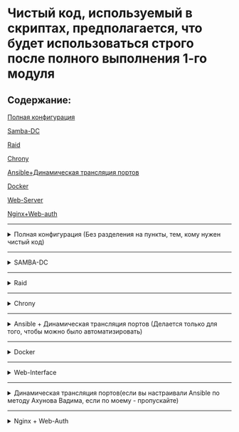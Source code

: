 # Чистый код, используемый в скриптах, предполагается, что будет использоваться строго после полного выполнения 1-го модуля

## Содержание:
[Полная конфигурация](https://github.com/NiKeNO1540/DEMO-2025-testing/edit/main/1clear_module_2.md#%D0%BF%D0%BE%D0%BB%D0%BD%D0%B0%D1%8F-%D0%BA%D0%BE%D0%BD%D1%84%D0%B8%D0%B3%D1%83%D1%80%D0%B0%D1%86%D0%B8%D1%8F-%D0%B1%D0%B5%D0%B7-%D1%80%D0%B0%D0%B7%D0%B4%D0%B5%D0%BB%D0%B5%D0%BD%D0%B8%D1%8F-%D0%BD%D0%B0-%D0%BF%D1%83%D0%BD%D0%BA%D1%82%D1%8B-%D1%82%D0%B5%D0%BC-%D0%BA%D0%BE%D0%BC%D1%83-%D0%BD%D1%83%D0%B6%D0%B5%D0%BD-%D1%87%D0%B8%D1%81%D1%82%D1%8B%D0%B9-%D0%BA%D0%BE%D0%B4)

[Samba-DC](https://github.com/NiKeNO1540/DEMO-2025-testing/blob/main/1clear_module_2.md#samba-dc)

[Raid](https://github.com/NiKeNO1540/DEMO-2025-testing/blob/main/1clear_module_2.md#samba-dc)

[Chrony](https://github.com/NiKeNO1540/DEMO-2025-testing/blob/main/1clear_module_2.md#chrony)

[Ansible+Динамическая трансляция портов](https://github.com/NiKeNO1540/DEMO-2025-testing/blob/main/1clear_module_2.md#ansible--%D0%B4%D0%B8%D0%BD%D0%B0%D0%BC%D0%B8%D1%87%D0%B5%D1%81%D0%BA%D0%B0%D1%8F-%D1%82%D1%80%D0%B0%D0%BD%D1%81%D0%BB%D1%8F%D1%86%D0%B8%D1%8F-%D0%BF%D0%BE%D1%80%D1%82%D0%BE%D0%B2-%D0%B4%D0%B5%D0%BB%D0%B0%D0%B5%D1%82%D1%81%D1%8F-%D1%82%D0%BE%D0%BB%D1%8C%D0%BA%D0%BE-%D0%B4%D0%BB%D1%8F-%D1%82%D0%BE%D0%B3%D0%BE-%D1%87%D1%82%D0%BE%D0%B1%D1%8B-%D0%BC%D0%BE%D0%B6%D0%BD%D0%BE-%D0%B1%D1%8B%D0%BB%D0%BE-%D0%B0%D0%B2%D1%82%D0%BE%D0%BC%D0%B0%D1%82%D0%B8%D0%B7%D0%B8%D1%80%D0%BE%D0%B2%D0%B0%D1%82%D1%8C)

[Docker](https://github.com/NiKeNO1540/DEMO-2025-testing/blob/main/1clear_module_2.md#docker)

[Web-Server](https://github.com/NiKeNO1540/DEMO-2025-testing/blob/main/1clear_module_2.md#web-interface)

[Nginx+Web-auth](https://github.com/NiKeNO1540/DEMO-2025-testing/blob/main/1clear_module_2.md#nginx--web-auth)

---
<details>
<summary>Полная конфигурация (Без разделения на пункты, тем, кому нужен чистый код)</summary>

### HQ-RTR

```tcl
en
conf
ip nat source static tcp 192.168.1.10 80 172.16.1.4 8080
ip nat source static tcp 192.168.1.10 2026 172.16.1.4 2026
ip nat source static tcp 192.168.2.10 2222 172.16.1.4 2222
end
wr
```

### BR-RTR

```tcl
en
conf
ip nat source static tcp 192.168.3.10 8080 172.16.2.5 8080
ip nat source static tcp 192.168.3.10 2026 172.16.2.5 2026
end
wr
```

### ISP
```bash
apt-get install nginx -y
apt-get install apache2-htpasswd -y


htpasswd -bc /etc/nginx/.htpasswd WEB P@ssw0rd

mkdir -p /etc/nginx/sites-available.d
mkdir -p /etc/nginx/sites-enabled.d

cat << EOF > /etc/nginx/sites-available.d/proxy.conf
server {
    listen 80;
    server_name web.au-team.irpo;
    
    auth_basic "Restricted Access";
    auth_basic_user_file /etc/nginx/.htpasswd;
    
    location / {
        proxy_pass http://172.16.1.4:8080;
        proxy_set_header Host \$host;
        proxy_set_header X-Real-IP \$remote_addr;
    }
}

server {
    listen 80;
    server_name docker.au-team.irpo;
    
    location / {
        proxy_pass http://172.16.2.5:8080;
        proxy_set_header Host \$host;
        proxy_set_header X-Real-IP \$remote_addr;
    }
}
EOF


ln -sf /etc/nginx/sites-available.d/proxy.conf /etc/nginx/sites-enabled.d/

log_message "Проверка конфигурации nginx"
nginx -t

log_message "Включение и запуск nginx"
systemctl enable --now nginx
systemctl restart nginx
apt-get install chrony -y
cat << EOF > /etc/chrony.conf
server 127.0.0.1 iburst prefer
hwtimestamp *
local stratum 5
allow 0/0
EOF
systemctl enable --now chronyd
```

### HQ-SRV

```bash
echo "server=/br-srv.au-team.irpo/192.168.3.10" >> /etc/dnsmasq.conf
systemctl restart dnsmasq
mdadm --create /dev/md0 --level=0 --raid-devices=2 /dev/sd[b-c]
mdadm --detail -scan --verbose > /etc/mdadm.conf
apt-get update && apt-get install fdisk -y
fdisk /dev/md0 << EOF
n
p
1
2048
4186111
w
EOF

mkfs.ext4 /dev/md0p1
cat << EOF >> /etc/fstab
/dev/md0p1  /raid  ext4  defaults  0  0
EOF

mkdir /raid
mount -a

apt-get install nfs-server -y
mkdir /raid/nfs
chown 99:99 /raid/nfs
chmod 777 /raid/nfs

cat << EOF >> /etc/exports
/raid/nfs  192.168.2.0/28(rw,sync,no_subtree_check)
EOF
exportfs -a
exportfs -v
systemctl enable nfs
systemctl restart nfs

apt-get update
apt-get install apache2 php8.2 apache2-mod_php8.2 mariadb-server php8.2-{opcache,curl,gd,intl,mysqli,xml,xmlrpc,ldap,zip,soap,mbstring,json,xmlreader,fileinfo,sodium} -y

systemctl enable --now httpd2 mariadb

mkdir -p /mnt/additional
mount /dev/sr0 /mnt/additional -o ro

mkdir -p /tmp/web_setup
cp -r /mnt/additional/web/* /tmp/web_setup/

mysql -e "CREATE DATABASE webdb CHARACTER SET utf8mb4 COLLATE utf8mb4_unicode_ci;"
mysql -e "CREATE USER 'webc'@'localhost' IDENTIFIED BY 'P@ssw0rd';"
mysql -e "GRANT ALL PRIVILEGES ON webdb.* TO 'webc'@'localhost';"
mysql -e "FLUSH PRIVILEGES;"

cd /tmp/web_setup

file -i dump.sql

if file -i dump.sql | grep -q "utf-16"; then
    iconv -f UTF-16 -t UTF-8 dump.sql > dump_utf8.sql
    mysql -u root webdb < dump_utf8.sql
else
    mysql -u root webdb < dump.sql
fi

cp index.php /var/www/html/
cp -r logo.png /var/www/html/

chown -R apache2:apache2 /var/www/html
chmod -R 755 /var/www/html

sed -i "s/\$servername = .*;/\$servername = 'localhost';/" /var/www/html/index.php
sed -i "s/\$dbname = .*;/\$dbname = 'webdb';/" /var/www/html/index.php
sed -i "s/\$password = .*;/\$password = 'P@ssw0rd';/" /var/www/html/index.php
sed -i "s/\$username = .*;/\$username = 'webc';/" /var/www/html/index.php

sed -i 's/\tDirectoryIndex index.html index.cgi index.pl index.php index.xhtml index.htm/\tDirectoryIndex index.php index.html index.cgi index.pl index.xhtml index.htm/' /etc/httpd2/conf/mods-enabled/dir.conf
rm -rf /var/www/html/index.html

systemctl restart httpd2

curl -I http://localhost/

apt-get install chrony -y
echo -e 'server 172.16.1.4 iburst prefer' > /etc/chrony.conf
systemctl enable --now chronyd
```

### BR-SRV

```bash
echo nameserver 8.8.8.8 >> /etc/resolv.conf && apt-get update && apt-get install wget dos2unix task-samba-dc -y
sleep 3
echo nameserver 192.168.1.10 >> /etc/resolv.conf
sleep 2
echo 192.168.3.10 br-srv.au-team.irpo >> /etc/hosts
rm -rf /etc/samba/smb.conf
samba-tool domain provision --realm=AU-TEAM.IRPO --domain=AU-TEAM --adminpass=P@ssw0rd --dns-backend=SAMBA_INTERNAL --server-role=dc --option='dns forwarder=192.168.1.10'
mv -f /var/lib/samba/private/krb5.conf /etc/krb5.conf
systemctl enable --now samba.service
samba-tool user add hquser1 P@ssw0rd
samba-tool user add hquser2 P@ssw0rd
samba-tool user add hquser3 P@ssw0rd
samba-tool user add hquser4 P@ssw0rd
samba-tool user add hquser5 P@ssw0rd
samba-tool group add hq
samba-tool group addmembers hq hquser1,hquser2,hquser3,hquser4,hquser5
wget https://raw.githubusercontent.com/sudo-project/sudo/main/docs/schema.ActiveDirectory
dos2unix schema.ActiveDirectory
sed -i 's/DC=X/DC=au-team,DC=irpo/g' schema.ActiveDirectory
head -$(grep -B1 -n '^dn:$' schema.ActiveDirectory | head -1 | grep -oP '\d+') schema.ActiveDirectory > first.ldif
tail +$(grep -B1 -n '^dn:$' schema.ActiveDirectory | head -1 | grep -oP '\d+') schema.ActiveDirectory | sed '/^-/d' > second.ldif
ldbadd -H /var/lib/samba/private/sam.ldb first.ldif --option="dsdb:schema update allowed"=true
ldbmodify -v -H /var/lib/samba/private/sam.ldb second.ldif --option="dsdb:schema update allowed"=true
samba-tool ou add 'ou=sudoers'
cat << EOF > sudoRole-object.ldif
dn: CN=prava_hq,OU=sudoers,DC=au-team,DC=irpo
changetype: add
objectClass: top
objectClass: sudoRole
cn: prava_hq
name: prava_hq
sudoUser: %hq
sudoHost: ALL
sudoCommand: /bin/grep
sudoCommand: /bin/cat
sudoCommand: /usr/bin/id
sudoOption: !authenticate
EOF
ldbadd -H /var/lib/samba/private/sam.ldb sudoRole-object.ldif
echo -e "dn: CN=prava_hq,OU=sudoers,DC=au-team,DC=irpo\nchangetype: modify\nreplace: nTSecurityDescriptor" > ntGen.ldif
ldbsearch  -H /var/lib/samba/private/sam.ldb -s base -b 'CN=prava_hq,OU=sudoers,DC=au-team,DC=irpo' 'nTSecurityDescriptor' | sed -n '/^#/d;s/O:DAG:DAD:AI/O:DAG:DAD:AI\(A\;\;RPLCRC\;\;\;AU\)\(A\;\;RPWPCRCCDCLCLORCWOWDSDDTSW\;\;\;SY\)/;3,$p' | sed ':a;N;$!ba;s/\n\s//g' | sed -e 's/.\{78\}/&\n /g' >> ntGen.ldif
ldbmodify -v -H /var/lib/samba/private/sam.ldb ntGen.ldif
apt-get update && apt-get install ansible -y

cat << EOF >> /etc/ansible/hosts
VMs:
  hosts:
    HQ-SRV:
      ansible_host: 172.16.1.4
      ansible_user: remote_user
      ansible_port: 2026
    HQ-CLI:
      ansible_host: 172.16.1.4
      ansible_user: remote_user
      ansible_port: 2222
    HQ-RTR:
      ansible_host: 192.168.1.1
      ansible_user: net_admin
      ansible_password: P@ssw0rd
      ansible_connection: network_cli
      ansible_network_os: ios
    BR-RTR:
      ansible_host: 192.168.3.1
      ansible_user: net_admin
      ansible_password: P@ssw0rd
      ansible_connection: network_cli
      ansible_network_os: ios
EOF

sed -i '10 a\
ansible_python_interpreter=/usr/bin/python3\
interpreter_python=auto_silent\
ansible_host_key_checking=false' /etc/ansible/ansible.cfg

ssh-keygen -t rsa -b 4096 -N "" -f ~/.ssh/id_rsa -q
apt-get install sshpass -y
grep -q "172.16.1.4:2026" ~/.ssh/known_hosts 2>/dev/null || ssh-keyscan -p 2026 172.16.1.4 >> ~/.ssh/known_hosts
grep -q "172.16.1.4:2222" ~/.ssh/known_hosts 2>/dev/null || ssh-keyscan -p 2222 172.16.1.4 >> ~/.ssh/known_hosts
sshpass -p "P@ssw0rd" ssh-copy-id -p 2026 remote_user@172.16.1.4
sshpass -p "P@ssw0rd" ssh-copy-id -p 2222 remote_user@172.16.1.4

ansible all -m ping
apt-get update && apt-get install -y docker-compose docker-engine
systemctl enable --now docker
mount -o loop /dev/sr0
docker load -i /media/ALTLinux/docker/site_latest.tar
docker load -i /media/ALTLinux/docker/mariadb_latest.tar


cat << EOF >> launch.sh
docker compose -f site.yml up -d 
sleep 5 
docker exec -it db mysql -u root -pPassw0rd -e "
CREATE DATABASE IF NOT EXISTS testdb;

CREATE USER IF NOT EXISTS 'test'@'%' IDENTIFIED BY 'Passw0rd';

GRANT ALL PRIVILEGES ON testdb.* TO 'test'@'%';

FLUSH PRIVILEGES;"
EOF

chmod +x /root/launch.sh
./launch.sh
apt-get install chrony -y
echo -e 'server 172.16.2.5 iburst prefer' > /etc/chrony.conf
systemctl enable --now chronyd
```

### HQ-CLI
```bash
sed -i 's/BOOTPROTO=static/BOOTPROTO=dhcp/' /etc/net/ifaces/ens20/options
systemctl restart network
apt-get update && apt-get install bind-utils -y
system-auth write ad AU-TEAM.IRPO cli AU-TEAM 'administrator' 'P@ssw0rd'
reboot
```
```bash
apt-get install sudo libsss_sudo -y
control sudo public
sed -i '19 a\
sudo_provider = ad' /etc/sssd/sssd.conf
sed -i 's/services = nss, pam/services = nss, pam, sudo/' /etc/sssd/sssd.conf
sed -i '28 a\
sudoers: files sss' /etc/nsswitch.conf
rm -rf /var/lib/sss/db/*
sss_cache -E
systemctl restart sssd
apt-get update && apt-get install nfs-clients -y
mkdir -p /mnt/nfs
cat << EOF >> /etc/fstab
192.168.1.10:/raid/nfs  /mnt/nfs  nfs  intr,soft,_netdev,x-systemd.automount  0  0
EOF
mount -a
mount -v
touch /mnt/nfs/test
apt-get install chrony -y
echo -e 'server 172.16.1.4 iburst prefer' > /etc/chrony.conf
systemctl enable --now chronyd
```
</details>

---

<details>
<summary>SAMBA-DC</summary>

### HQ-SRV

```bash
echo "server=/au-team.irpo/192.168.3.10" >> /etc/dnsmasq.conf
systemctl restart dnsmasq
```

### BR-SRV

```bash
if ! grep -q '^nameserver 8\.8\.8\.8$' /etc/resolv.conf; then
    echo 'nameserver 8.8.8.8' | sudo tee -a /etc/resolv.conf
fi
apt-get update && apt-get install wget dos2unix task-samba-dc -y
sleep 3
echo nameserver 192.168.1.10 >> /etc/resolv.conf
sleep 2
echo 192.168.3.10 br-srv.au-team.irpo >> /etc/hosts
rm -rf /etc/samba/smb.conf
samba-tool domain provision --realm=AU-TEAM.IRPO --domain=AU-TEAM --adminpass=P@ssw0rd --dns-backend=SAMBA_INTERNAL --server-role=dc --option='dns forwarder=192.168.1.10'
mv -f /var/lib/samba/private/krb5.conf /etc/krb5.conf
systemctl enable --now samba.service
samba-tool user add hquser1 P@ssw0rd
samba-tool user add hquser2 P@ssw0rd
samba-tool user add hquser3 P@ssw0rd
samba-tool user add hquser4 P@ssw0rd
samba-tool user add hquser5 P@ssw0rd
samba-tool group add hq
samba-tool group addmembers hq hquser1,hquser2,hquser3,hquser4,hquser5
wget https://raw.githubusercontent.com/sudo-project/sudo/main/docs/schema.ActiveDirectory
dos2unix schema.ActiveDirectory
sed -i 's/DC=X/DC=au-team,DC=irpo/g' schema.ActiveDirectory
head -$(grep -B1 -n '^dn:$' schema.ActiveDirectory | head -1 | grep -oP '\d+') schema.ActiveDirectory > first.ldif
tail +$(grep -B1 -n '^dn:$' schema.ActiveDirectory | head -1 | grep -oP '\d+') schema.ActiveDirectory | sed '/^-/d' > second.ldif
ldbadd -H /var/lib/samba/private/sam.ldb first.ldif --option="dsdb:schema update allowed"=true
ldbmodify -v -H /var/lib/samba/private/sam.ldb second.ldif --option="dsdb:schema update allowed"=true
samba-tool ou add 'ou=sudoers'
cat << EOF > sudoRole-object.ldif
dn: CN=prava_hq,OU=sudoers,DC=au-team,DC=irpo
changetype: add
objectClass: top
objectClass: sudoRole
cn: prava_hq
name: prava_hq
sudoUser: %hq
sudoHost: ALL
sudoCommand: /bin/grep
sudoCommand: /bin/cat
sudoCommand: /usr/bin/id
sudoOption: !authenticate
EOF
ldbadd -H /var/lib/samba/private/sam.ldb sudoRole-object.ldif
echo -e "dn: CN=prava_hq,OU=sudoers,DC=au-team,DC=irpo\nchangetype: modify\nreplace: nTSecurityDescriptor" > ntGen.ldif
ldbsearch  -H /var/lib/samba/private/sam.ldb -s base -b 'CN=prava_hq,OU=sudoers,DC=au-team,DC=irpo' 'nTSecurityDescriptor' | sed -n '/^#/d;s/O:DAG:DAD:AI/O:DAG:DAD:AI\(A\;\;RPLCRC\;\;\;AU\)\(A\;\;RPWPCRCCDCLCLORCWOWDSDDTSW\;\;\;SY\)/;3,$p' | sed ':a;N;$!ba;s/\n\s//g' | sed -e 's/.\{78\}/&\n /g' >> ntGen.ldif
ldbmodify -v -H /var/lib/samba/private/sam.ldb ntGen.ldif
```

### HQ-CLI

```bash
sed -i 's/BOOTPROTO=static/BOOTPROTO=dhcp/' /etc/net/ifaces/ens20/options
systemctl restart network
apt-get update && apt-get install bind-utils -y
system-auth write ad AU-TEAM.IRPO cli AU-TEAM 'administrator' 'P@ssw0rd'
reboot
```
```bash
apt-get install sudo libsss_sudo -y
control sudo public
sed -i '19 a\
sudo_provider = ad' /etc/sssd/sssd.conf
sed -i 's/services = nss, pam/services = nss, pam, sudo/' /etc/sssd/sssd.conf
sed -i '28 a\
sudoers: files sss' /etc/nsswitch.conf
rm -rf /var/lib/sss/db/*
sss_cache -E
systemctl restart sssd
```

> Проверка: в этом же терминале на HQ-CLI прописать `sudo -l -U hquser1`, или на hquser1 использовать `sudo cat /etc/passwd | sudo grep user | sudo id` 
</details>

---

<details>
<summary>Raid</summary>

### HQ-SRV

```bash
mdadm --create /dev/md0 --level=0 --raid-devices=2 /dev/sd[b-c]
mdadm --detail -scan --verbose > /etc/mdadm.conf
apt-get update && apt-get install fdisk -y
fdisk /dev/md0 << EOF
n
p
1
2048
4186111
w
EOF

mkfs.ext4 /dev/md0p1
cat << EOF >> /etc/fstab
/dev/md0p1  /raid  ext4  defaults  0  0
EOF

mkdir /raid
mount -a

apt-get install nfs-server -y
mkdir /raid/nfs
chown 99:99 /raid/nfs
chmod 777 /raid/nfs

cat << EOF >> /etc/exports
/raid/nfs  192.168.2.0/28(rw,sync,no_subtree_check)
EOF
exportfs -a
exportfs -v
systemctl enable nfs
systemctl restart nfs
```

### HQ-CLI

```bash
apt-get update && apt-get install nfs-clients -y
mkdir -p /mnt/nfs
cat << EOF >> /etc/fstab
192.168.1.10:/raid/nfs  /mnt/nfs  nfs  intr,soft,_netdev,x-systemd.automount  0  0
EOF
mount -a
mount -v
touch /mnt/nfs/test
```
</details>

---

<details>
<summary>Chrony</summary>

### ISP

```bash
apt-get install chrony -y
cat << EOF > /etc/chrony.conf
server 127.0.0.1 iburst prefer
hwtimestamp *
local stratum 5
allow 0/0
EOF
systemctl enable --now chronyd
```

### HQ-CLI

```bash
apt-get install chrony -y
echo -e 'server 172.16.1.4 iburst prefer' > /etc/chrony.conf
systemctl enable --now chronyd
```

### HQ-SRV

```bash
apt-get install chrony -y
echo -e 'server 172.16.1.4 iburst prefer' > /etc/chrony.conf
systemctl enable --now chronyd
```

### BR-SRV

```bash
apt-get install chrony -y
echo -e 'server 172.16.2.5 iburst prefer' > /etc/chrony.conf
systemctl enable --now chronyd
```
</details>

---

<details>
<summary>Ansible + Динамическая трансляция портов (Делается только для того, чтобы можно было автоматизировать)</summary>

---

<details>
<summary>Первая версия(Моя, с использованием динамеческого транляции портов)</summary>

### HQ-RTR

```tcl
en
conf
ip nat source static tcp 192.168.1.10 80 172.16.1.4 8080
ip nat source static tcp 192.168.1.10 2026 172.16.1.4 2026
ip nat source static tcp 192.168.2.10 2222 172.16.1.4 2222
end
wr
```

### BR-RTR

```tcl
en
conf
ip nat source static tcp 192.168.3.10 8080 172.16.2.5 8080
ip nat source static tcp 192.168.3.10 2026 172.16.2.5 2026
end
wr
```

### BR-SRV

```bash
apt-get update && apt-get install ansible -y

cat << EOF >> /etc/ansible/hosts
VMs:
  hosts:
    HQ-SRV:
      ansible_host: 172.16.1.4
      ansible_user: remote_user
      ansible_port: 2026
    HQ-CLI:
      ansible_host: 172.16.1.4
      ansible_user: remote_user
      ansible_port: 2222
    HQ-RTR:
      ansible_host: 192.168.1.1
      ansible_user: net_admin
      ansible_password: P@ssw0rd
      ansible_connection: network_cli
      ansible_network_os: ios
    BR-RTR:
      ansible_host: 192.168.3.1
      ansible_user: net_admin
      ansible_password: P@ssw0rd
      ansible_connection: network_cli
      ansible_network_os: ios
EOF

sed -i '10 a\
ansible_python_interpreter=/usr/bin/python3\
interpreter_python=auto_silent\
host_key_checking=false' /etc/ansible/ansible.cfg

ssh-keygen -t rsa -b 4096 -N "" -f ~/.ssh/id_rsa -q
apt-get install sshpass -y
grep -q "172.16.1.4:2026" ~/.ssh/known_hosts 2>/dev/null || ssh-keyscan -p 2026 172.16.1.4 >> ~/.ssh/known_hosts
grep -q "172.16.1.4:2222" ~/.ssh/known_hosts 2>/dev/null || ssh-keyscan -p 2222 172.16.1.4 >> ~/.ssh/known_hosts
sshpass -p "P@ssw0rd" ssh-copy-id -p 2026 remote_user@172.16.1.4
sshpass -p "P@ssw0rd" ssh-copy-id -p 2222 remote_user@172.16.1.4

ansible all -m ping
```
</details>

---

<details>
<summary>Вторая версия(От Ахунова)</summary>

### BR-SRV

```bash
apt-get update && apt-get install ansible sshpass -y
echo -e "[s]\nHQ-SRV ansible_host=192.168.1.10\nHQ-CLI ansible_host=192.168.2.10\n[s:vars]\nansible_user=remote_user\nansible_port=2026\nansible_password=P@ssw0rd\n[r]\nHQ-RTR ansible_host=192.168.1.1\nBR-RTR ansible_host=192.168.3.1\n[r:vars]\nansible_user=net_admin\nansible_password=P@ssw0rd\nansible_connection=network_cli\nansible_network_os=ios" > /etc/ansible/hosts
rm -f /etc/ansible/ansible.cfg
echo -e "[defaults]\ninterpreter_python=auto_silent\nhost_key_checking=false" > /etc/ansible/ansible.cfg
```

</details>

</details>

---

<details>
<summary>Docker</summary>

### BR-SRV

```bash
apt-get update && apt-get install -y docker-compose docker-engine
systemctl enable --now docker
mount -o loop /dev/sr0
docker load -i /media/ALTLinux/docker/site_latest.tar
docker load -i /media/ALTLinux/docker/mariadb_latest.tar


cat << EOF >> launch.sh
docker compose -f site.yml up -d 
sleep 5 
docker exec -it db mysql -u root -pPassw0rd -e "
CREATE DATABASE IF NOT EXISTS testdb;

CREATE USER IF NOT EXISTS 'test'@'%' IDENTIFIED BY 'Passw0rd';

GRANT ALL PRIVILEGES ON testdb.* TO 'test'@'%';

FLUSH PRIVILEGES;"
EOF

chmod +x /root/launch.sh
./launch.sh
```
</details>

---

<details>
<summary>Web-Interface</summary>

### HQ-SRV

```bash
apt-get update
apt-get install apache2 php8.2 apache2-mod_php8.2 mariadb-server php8.2-{opcache,curl,gd,intl,mysqli,xml,xmlrpc,ldap,zip,soap,mbstring,json,xmlreader,fileinfo,sodium} -y

systemctl enable --now httpd2 mariadb

mkdir -p /mnt/additional
mount /dev/sr0 /mnt/additional -o ro

mkdir -p /tmp/web_setup
cp -r /mnt/additional/web/* /tmp/web_setup/

mysql -e "CREATE DATABASE webdb CHARACTER SET utf8mb4 COLLATE utf8mb4_unicode_ci;"
mysql -e "CREATE USER 'webc'@'localhost' IDENTIFIED BY 'P@ssw0rd';"
mysql -e "GRANT ALL PRIVILEGES ON webdb.* TO 'webc'@'localhost';"
mysql -e "FLUSH PRIVILEGES;"

cd /tmp/web_setup

file -i dump.sql

if file -i dump.sql | grep -q "utf-16"; then
    iconv -f UTF-16 -t UTF-8 dump.sql > dump_utf8.sql
    mysql -u root webdb < dump_utf8.sql
else
    mysql -u root webdb < dump.sql
fi

cp index.php /var/www/html/
cp -r logo.png /var/www/html/

chown -R apache2:apache2 /var/www/html
chmod -R 755 /var/www/html

sed -i "s/\$servername = .*;/\$servername = 'localhost';/" /var/www/html/index.php
sed -i "s/\$dbname = .*;/\$dbname = 'webdb';/" /var/www/html/index.php
sed -i "s/\$password = .*;/\$password = 'P@ssw0rd';/" /var/www/html/index.php
sed -i "s/\$username = .*;/\$username = 'webc';/" /var/www/html/index.php

sed -i 's/\tDirectoryIndex index.html index.cgi index.pl index.php index.xhtml index.htm/\tDirectoryIndex index.php index.html index.cgi index.pl index.xhtml index.htm/' /etc/httpd2/conf/mods-enabled/dir.conf
rm -rf /var/www/html/index.html

systemctl restart httpd2

curl -I http://localhost/
```
</details>

---

<details>
<summary>Динамическая трансляция портов(если вы настраивали Ansible по методу Ахунова Вадима, если по моему - пропускайте)</summary>

### HQ-RTR

```tcl
en
conf
ip nat source static tcp 192.168.1.10 80 172.16.1.4 8080
ip nat source static tcp 192.168.1.10 2026 172.16.1.4 2026
ip nat source static tcp 192.168.2.10 2222 172.16.1.4 2222
end
wr
```

### BR-RTR

```tcl
en
conf
ip nat source static tcp 192.168.3.10 8080 172.16.2.5 8080
ip nat source static tcp 192.168.3.10 2026 172.16.2.5 2026
end
wr
```
</details>

---

<details>
<summary>Nginx + Web-Auth</summary>

### ISP

```bash
apt-get install nginx -y
apt-get install apache2-htpasswd -y


htpasswd -bc /etc/nginx/.htpasswd WEB P@ssw0rd

mkdir -p /etc/nginx/sites-available.d
mkdir -p /etc/nginx/sites-enabled.d

cat << EOF > /etc/nginx/sites-available.d/proxy.conf
server {
    listen 80;
    server_name web.au-team.irpo;
    
    auth_basic "Restricted Access";
    auth_basic_user_file /etc/nginx/.htpasswd;
    
    location / {
        proxy_pass http://172.16.1.4:8080;
        proxy_set_header Host \$host;
        proxy_set_header X-Real-IP \$remote_addr;
    }
}

server {
    listen 80;
    server_name docker.au-team.irpo;
    
    location / {
        proxy_pass http://172.16.2.5:8080;
        proxy_set_header Host \$host;
        proxy_set_header X-Real-IP \$remote_addr;
    }
}
EOF


ln -sf /etc/nginx/sites-available.d/proxy.conf /etc/nginx/sites-enabled.d/

nginx -t
systemctl enable --now nginx
systemctl restart nginx
```
</details>
